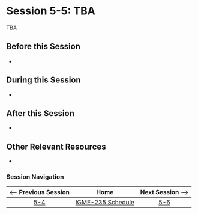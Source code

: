 # Session 5-5: TBA

TBA

## Before this Session
- 

## During this Session
- 

## After this Session
- 

## Other Relevant Resources
- 

### Session Navigation

| <-- Previous Session |               Home                  | Next Session --> |
|:--------------------:|:-----------------------------------:|:----------------:|
|  [5-4](5-4.md)       | [IGME-235 Schedule](../schedule.md) |   [5-6](5-6.md)  |
